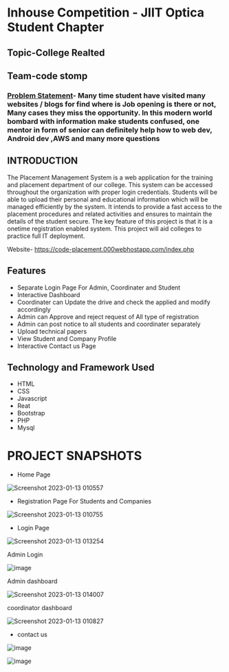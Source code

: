 # Inhouse Competition - JIIT Optica Student Chapter
## Topic-College Realted

## Team-code stomp


### [Problem Statement]()- Many time student have visited many websites / blogs for find where is Job opening is there or not, Many cases they miss the opportunity. In this modern world bombard with information make students confused, one mentor in form of senior can definitely help how to web dev, Android dev ,AWS and many more questions 




## INTRODUCTION

The Placement Management System is a web application for the training and  placement department of our college. This system can be accessed throughout the  organization with proper login credentials. Students will be able to upload their  personal and educational information which will be managed efficiently by the  system. It intends to provide a fast access to the placement procedures and related  activities and ensures to maintain the details of the student secure. The key feature of  this project is that it is a onetime registration enabled system. This project will aid  colleges to practice full IT deployment.

Website- https://code-placement.000webhostapp.com/index.php


## Features
- Separate Login Page For Admin, Coordinater and Student
- Interactive Dashboard
- Coordinater can Update the drive and check the applied and modify accordingly
- Admin can Approve and reject request of All type of registration 
- Admin can post notice to all students and coordinater separately
- Upload technical papers
- View Student and Company Profile
- Interactive Contact us Page



## Technology and Framework Used
- HTML
- CSS
- Javascript
- Reat
- Bootstrap
- PHP
- Mysql











# PROJECT SNAPSHOTS

- Home Page







![Screenshot 2023-01-13 010557](https://user-images.githubusercontent.com/111070211/212168678-52429e68-17a2-4150-9643-5706f9eadea5.jpg)

- Registration Page For Students and Companies


![Screenshot 2023-01-13 010755](https://user-images.githubusercontent.com/111070211/212170065-d00e3794-2f7c-449f-b18c-6767fc73a37e.jpg)

 
 - Login Page
 

![Screenshot 2023-01-13 013254](https://user-images.githubusercontent.com/111070211/212169229-27f3c260-ac8f-480d-a13c-178a2ded1dde.jpg)

Admin Login

![image](https://user-images.githubusercontent.com/111070211/212169400-2040c5f6-e110-42b6-bd27-8b7b18e06743.png)

Admin dashboard




![Screenshot 2023-01-13 014007](https://user-images.githubusercontent.com/111070211/212170495-0bb04ef3-83bb-459b-ba17-71b4256f396d.jpg)

coordinator dashboard

![Screenshot 2023-01-13 010827](https://user-images.githubusercontent.com/111070211/212170601-a1fe5719-50fa-4275-b4d5-c27d1ca3fe57.jpg)

- contact us

![image](https://user-images.githubusercontent.com/111070211/212170893-dbb903ec-b720-4331-9d6c-22abe6107f2a.png)

![image](https://user-images.githubusercontent.com/111070211/212171069-884f15b9-13a7-4d74-b7d4-0d46d178b359.png)


<br>























